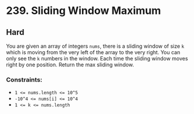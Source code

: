 # 239. Sliding Window Maximum

## Hard

You are given an array of integers `nums`, there is a sliding window of size `k` which is moving from the very left of
the array to the very right. You can only see the `k` numbers in the window. Each time the sliding window moves right by
one position. Return the max sliding window.

### Constraints:

- `1 <= nums.length <= 10^5`
- `-10^4 <= nums[i] <= 10^4`
- `1 <= k <= nums.length`
